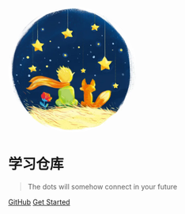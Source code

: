 <img width="260px" style="border-radius: 100%"  src="style/little.png">


# 学习仓库

> The dots will somehow connect in your future


[GitHub](https://github.com/docsifyjs/docsify/)
[Get Started](README)